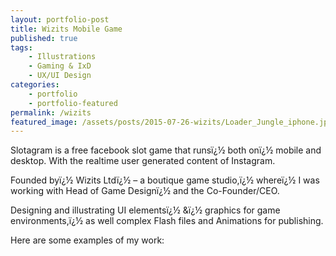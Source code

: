 ```yaml
---
layout: portfolio-post
title: Wizits Mobile Game
published: true
tags:
    - Illustrations
    - Gaming & IxD
    - UX/UI Design
categories:
    - portfolio
    - portfolio-featured
permalink: /wizits
featured_image: /assets/posts/2015-07-26-wizits/Loader_Jungle_iphone.jpg
---
```

Slotagram is a free facebook slot game that runsï¿½ both onï¿½ mobile and desktop. With the realtime user generated content of Instagram.
  
Founded byï¿½ Wizits Ltdï¿½ &#8211; a boutique game studio,ï¿½ whereï¿½ I was working with Head of Game Designï¿½ and the Co-Founder/CEO.
  
Designing and illustrating UI elementsï¿½ &ï¿½ graphics for game environments,ï¿½ as well complex Flash files and Animations for publishing.

Here are some examples of my work:

[][1][][2][][3][][4][][5][][6][][7]

 [1]: http://curlydesigner.com/wp-content/uploads/2015/07/IMG_4264.jpg
 [2]: http://curlydesigner.com/wp-content/uploads/2015/07/Shop_2840X1600_1.jpg
 [3]: http://curlydesigner.com/wp-content/uploads/2015/07/FruitSt_Numbers_Sky.jpg
 [4]: http://curlydesigner.com/wp-content/uploads/2015/07/Lobby_MessagePopups_Wait.jpg
 [5]: http://curlydesigner.com/wp-content/uploads/2015/07/ScreenShoot_InviteFriends.jpg
 [6]: http://curlydesigner.com/wp-content/uploads/2013/11/Sochi3.jpg
 [7]: http://curlydesigner.com/wp-content/uploads/2013/11/Lobby_MessagePopups_Wait.jpg